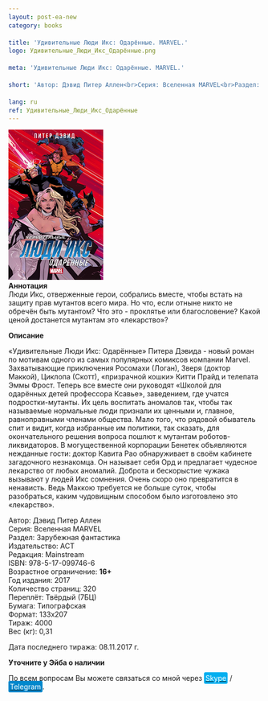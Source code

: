 ```yaml
---
layout: post-ea-new
category: books

title: 'Удивительные Люди Икс: Одарённые. MARVEL.'
logo: Удивительные_Люди_Икс_Одарённые.png

meta: 'Удивительные Люди Икс: Одарённые. MARVEL.'

short: 'Автор: Дэвид Питер Аллен<br>Серия: Вселенная MARVEL<br>Раздел: Зарубежная фантастика<br>Издательство: АСТ<br>Редакция: Mainstream<br>ISBN: 978-5-17-099746-6<br>Возрастное ограничение: 16+'

lang: ru
ref: Удивительные_Люди_Икс_Одарённые
---
```


<a data-fancybox="gallery" href="/img/books/Удивительные_Люди_Икс_Одарённые.png"><img src="/img/books/Удивительные_Люди_Икс_Одарённые.png" alt=""></a>  
**Аннотация**  
Люди Икс, отверженные герои, собрались вместе, чтобы встать на защиту прав мутантов всего мира. Но что, если отныне никто не обречён быть мутантом? Что это - проклятье или благословение? Какой ценой достанется мутантам это «лекарство»?

**Описание**

«Удивительные Люди Икс: Одарённые» Питера Дэвида - новый роман по мотивам одного из самых популярных комиксов компании Marvel. Захватывающие приключения Росомахи (Логан), Зверя (доктор Маккой), Циклопа (Скотт), «призрачной кошки» Китти Прайд и телепата Эммы Фрост. Теперь все вместе они руководят «Школой для одарённых детей профессора Ксавье», заведением, где учатся подростки-мутанты. Их цель воспитать аномалов так, чтобы так называемые нормальные люди признали их ценными и, главное, равноправными членами общества. Мало того, что рядовой обыватель спит и видит, когда избранные им политики, так сказать, для окончательного решения вопроса пошлют к мутантам роботов-ликвидаторов. В могущественной корпорации Бенетек объявляются нежданные гости: доктор Кавита Рао обнаруживает в своём кабинете загадочного незнакомца. Он называет себя Орд и предлагает чудесное лекарство от любых аномалий. Доброта и бескорыстие чужака вызывают у людей Икс сомнения. Очень скоро оно превратится в ненависть. Ведь Маккою требуется не больше суток, чтобы разобраться, каким чудовищным способом было изготовлено это «лекарство».

Автор: Дэвид Питер Аллен  
Серия: Вселенная MARVEL  
Раздел: Зарубежная фантастика  
Издательство: АСТ  
Редакция: Mainstream  
ISBN: 978-5-17-099746-6  
Возрастное ограничение: **16+**  
Год издания: 2017  
Количество страниц: 320  
Переплёт: Твёрдый  (7БЦ)  
Бумага: Типографская  
Формат: 133х207  
Тираж: 4000  
Вес (кг): 0,31

Дата последнего тиража:	08.11.2017 г.

**Уточните у Эйба о наличии**

По всем вопросам Вы можете связаться со мной через <a href="skype:chutkoy89?call" target="_blank"><span style="background-color:#00aff0; color:white; padding:3px; border-radius: 3px">Skype</span></a> / <a href="https://t.me/chutkoy" target="_blank"><span style="background-color:#0088cc; color:white; padding:3px; border-radius: 3px">Telegram</span></a>.